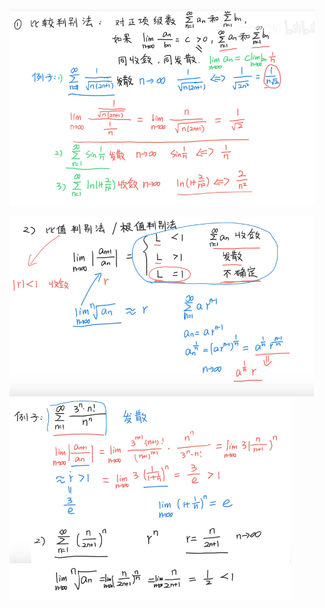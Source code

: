 ![](../../photo/Pasted%20image%2020240402160611.png)

![](../../photo/Pasted%20image%2020240402161011.png)
![](../../photo/Pasted%20image%2020240402161155.png)

